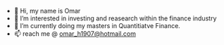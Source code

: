 - 👋 Hi, my name is Omar
- 👀 I’m interested in investing and reasearch within the finance industry
- 🌱 I’m currently doing my masters in Quantitiatve Finance.
- 📫 reach me @ omar_h1907@hotmail.com

